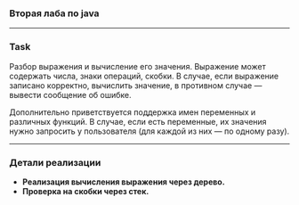 ### Вторая лаба по java

***

### Task
Разбор выражения и вычисление его значения.
Выражение может содержать числа, знаки операций, скобки. В случае, если выражение записано корректно, вычислить значение, в противном случае — вывести сообщение об ошибке.

Дополнительно приветствуется поддержка имен переменных и различных функций. В случае, если есть переменные, их значения нужно запросить у пользователя (для каждой из них — по одному разу).

***

### Детали реализации

* **Реализация вычисления выражения через дерево.**  
* **Проверка на скобки через стек.**
